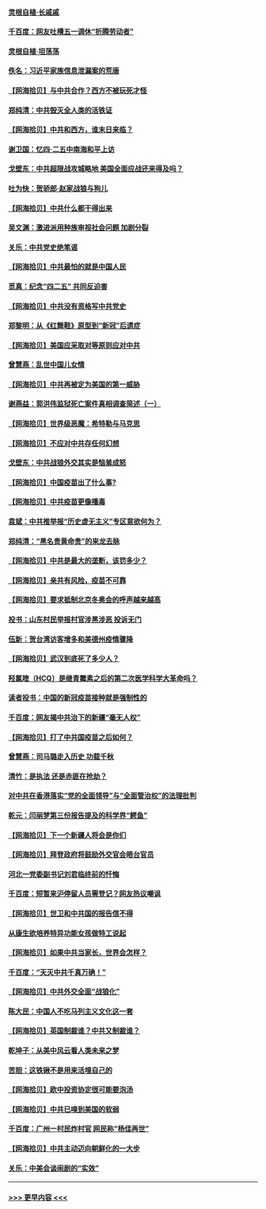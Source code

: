 #### [灵根自植‧长戚戚](../pages/nsc993/n12905585.md?t=04270302) 
#### [千百度：网友吐槽五一调休“折腾劳动者”](../pages/nsc993/n12905934.md?t=04270302) 
#### [灵根自植‧坦荡荡](../pages/nsc993/n12905562.md?t=04270302) 
#### [佚名：习近平家族信息泄漏案的荒唐](../pages/nsc993/n12904705.md?t=04270302) 
#### [【网海拾贝】与中共合作？西方不被玩死才怪](../pages/nsc993/n12903873.md?t=04270302) 
#### [郑纯清：中共毁灭全人类的活铁证](../pages/nsc993/n12903785.md?t=04270302) 
#### [【网海拾贝】中共和西方，谁末日来临？](../pages/nsc993/n12903482.md?t=04270302) 
#### [谢卫国：忆四‧二五中南海和平上访](../pages/nsc993/n12902192.md?t=04270302) 
#### [戈壁东：中共超限战攻城略地 美国全面应战还来得及吗？](../pages/nsc993/n12902297.md?t=04270302) 
#### [吐为快：贺骄郎‧赵家战狼与狗儿](../pages/nsc993/n12902280.md?t=04270302) 
#### [【网海拾贝】中共什么都干得出来](../pages/nsc993/n12897500.md?t=04270302) 
#### [吴文渊：激进派用种族审视社会问题 加剧分裂](../pages/nsc993/n12893881.md?t=04270302) 
#### [关乐：中共党史绝笔谣](../pages/nsc993/n12897270.md?t=04270302) 
#### [【网海拾贝】中共最怕的就是中国人民](../pages/nsc993/n12894705.md?t=04270302) 
#### [觅真：纪念“四二五” 共同反迫害](../pages/nsc993/n12894553.md?t=04270302) 
#### [【网海拾贝】中共没有资格写中共党史](../pages/nsc993/n12892231.md?t=04270302) 
#### [郑黎明：从《红舞鞋》原型到“新冠”后遗症](../pages/nsc993/n12890469.md?t=04270302) 
#### [【网海拾贝】美国应采取对等原则应对中共](../pages/nsc993/n12889176.md?t=04270302) 
#### [曾慧燕：乱世中国儿女情](../pages/nsc993/n12887931.md?t=04270302) 
#### [【网海拾贝】中共再被定为美国的第一威胁](../pages/nsc993/n12887580.md?t=04270302) 
#### [谢燕益：郭洪伟监狱死亡案件真相调查简述（一）](../pages/nsc993/n12885648.md?t=04270302) 
#### [【网海拾贝】世界级恶魔：希特勒与马克思](../pages/nsc993/n12884062.md?t=04270302) 
#### [【网海拾贝】不应对中共存任何幻想](../pages/nsc993/n12881460.md?t=04270302) 
#### [戈壁东：中共战狼外交其实是恼羞成怒](../pages/nsc993/n12880392.md?t=04270302) 
#### [【网海拾贝】中国疫苗出了什么事?](../pages/nsc993/n12879124.md?t=04270302) 
#### [【网海拾贝】中共疫苗更像播毒](../pages/nsc993/n12876631.md?t=04270302) 
#### [袁斌：中共推举报“历史虚无主义”专区意欲何为？](../pages/nsc993/n12876530.md?t=04270302) 
#### [郑纯清：“黑名贵黄命贵”的来龙去脉](../pages/nsc993/n12875589.md?t=04270302) 
#### [【网海拾贝】中共是最大的垄断，该罚多少？](../pages/nsc993/n12874006.md?t=04270302) 
#### [【网海拾贝】亲共有风险，疫苗不可靠](../pages/nsc993/n12872224.md?t=04270302) 
#### [【网海拾贝】要求抵制北京冬奥会的呼声越来越高](../pages/nsc993/n12868962.md?t=04270302) 
#### [投书：山东村民举报村官涉黑涉恶 投诉无门](../pages/nsc993/n12869726.md?t=04270302) 
#### [伍新：贺台湾访客增多和美德州疫情骤降](../pages/nsc993/n12865651.md?t=04270302) 
#### [【网海拾贝】武汉到底死了多少人？](../pages/nsc993/n12863707.md?t=04270302) 
#### [羟氯喹（HCQ）是继青霉素之后的第二次医学科学大革命吗？](../pages/nsc993/n12638564.md?t=04270302) 
#### [读者投书：中国的新冠疫苗接种就是强制性的](../pages/nsc993/n12859932.md?t=04270302) 
#### [千百度：网友揭中共治下的新疆“毫无人权”](../pages/nsc993/n12858385.md?t=04270302) 
#### [【网海拾贝】打了中共国疫苗之后如何？](../pages/nsc993/n12857866.md?t=04270302) 
#### [曾慧燕：司马璐走入历史 功载千秋](../pages/nsc993/n12856996.md?t=04270302) 
#### [清竹：是执法 还是赤匪在抢劫？](../pages/nsc993/n12856952.md?t=04270302) 
#### [对中共在香港落实“党的全面领导”与“全面管治权”的法理批判](../pages/nsc993/n12856929.md?t=04270302) 
#### [乾元：闫丽梦第三份报告提及的科学界“鳄鱼”](../pages/nsc993/n12855985.md?t=04270302) 
#### [【网海拾贝】下一个新疆人将会是你们](../pages/nsc993/n12855864.md?t=04270302) 
#### [【网海拾贝】拜登政府将鼓励外交官会晤台官员](../pages/nsc993/n12853615.md?t=04270302) 
#### [河北一党委副书记刘君临终前的忏悔](../pages/nsc993/n12849420.md?t=04270302) 
#### [千百度：短暂来沪停留人员需登记？网友热议嘲讽](../pages/nsc993/n12853497.md?t=04270302) 
#### [【网海拾贝】世卫和中共国的报告信不得](../pages/nsc993/n12850902.md?t=04270302) 
#### [从康生欲培养特异功能女孩做特工说起](../pages/nsc993/n12849289.md?t=04270302) 
#### [【网海拾贝】如果中共当家长，世界会怎样？](../pages/nsc993/n12848436.md?t=04270302) 
#### [千百度：“天灭中共千真万确！”](../pages/nsc993/n12845659.md?t=04270302) 
#### [【网海拾贝】中共外交全面“战狼化”](../pages/nsc993/n12845607.md?t=04270302) 
#### [陈大民：中国人不吃马列主义文化这一套](../pages/nsc993/n12842496.md?t=04270302) 
#### [【网海拾贝】英国制裁谁？中共又制裁谁？](../pages/nsc993/n12840909.md?t=04270302) 
#### [乾坤子：从美中风云看人类未来之梦](../pages/nsc993/n12840590.md?t=04270302) 
#### [苦胆：这铁锹不是用来活埋自己的](../pages/nsc993/n12839512.md?t=04270302) 
#### [【网海拾贝】欧中投资协定很可能要泡汤](../pages/nsc993/n12835122.md?t=04270302) 
#### [【网海拾贝】中共已嗅到美国的软弱](../pages/nsc993/n12832411.md?t=04270302) 
#### [千百度：广州一村民炸村官 网民称“杨佳再世”](../pages/nsc993/n12832380.md?t=04270302) 
#### [【网海拾贝】中共主动迈向朝鲜化的一大步](../pages/nsc993/n12829887.md?t=04270302) 
#### [关乐：中美会谈闹剧的“实效”](../pages/nsc993/n12826698.md?t=04270302) 

----
#### [ >>> 更早内容 <<< ](../indexes/nsc993-earlier.md)
